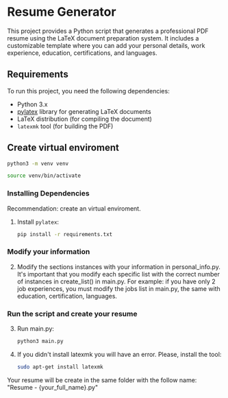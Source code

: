 # Resume Generator

This project provides a Python script that generates a professional PDF resume using the LaTeX document preparation system. It includes a customizable template where you can add your personal details, work experience, education, certifications, and languages.

## Requirements

To run this project, you need the following dependencies:

- Python 3.x
- [pylatex](https://github.com/JelteF/PyLaTeX) library for generating LaTeX documents
- LaTeX distribution (for compiling the document)
- `latexmk` tool (for building the PDF)

## Create virtual enviroment

```bash
python3 -m venv venv
```

```bash
source venv/bin/activate
```

### Installing Dependencies

Recommendation: create an virtual enviroment.

1. Install `pylatex`:
   ```bash
   pip install -r requirements.txt
   ```
### Modify your information

2. Modify the sections instances with your information in personal_info.py. It's important that you modify each specific list with the correct number of instances in create_list() in main.py. For example: if you have only 2 job experiences, you must modify the jobs list in main.py, the same with education, certification, languages.

### Run the script and create your resume

3. Run main.py:
   ```bash
   python3 main.py
   ```
4. If you didn't install latexmk you will have an error. Please, install the tool:
   ```bash
   sudo apt-get install latexmk
   ```

Your resume will be create in the same folder with the follow name: "Resume - {your_full_name}.py"
